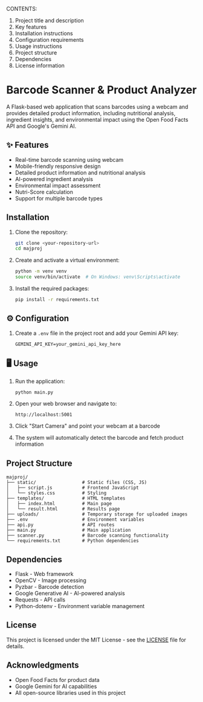 CONTENTS:

1. Project title and description
2. Key features
3. Installation instructions
4. Configuration requirements
5. Usage instructions
6. Project structure
7. Dependencies
8. License information

# Barcode Scanner & Product Analyzer

A Flask-based web application that scans barcodes using a webcam and provides detailed product information, including nutritional analysis, ingredient insights, and environmental impact using the Open Food Facts API and Google's Gemini AI.

## ✨ Features

- Real-time barcode scanning using webcam
- Mobile-friendly responsive design
- Detailed product information and nutritional analysis
- AI-powered ingredient analysis
- Environmental impact assessment
- Nutri-Score calculation
- Support for multiple barcode types

## Installation

1. Clone the repository:
   ```bash
   git clone <your-repository-url>
   cd majproj
   ```

2. Create and activate a virtual environment:
   ```bash
   python -m venv venv
   source venv/bin/activate  # On Windows: venv\Scripts\activate
   ```

3. Install the required packages:
   ```bash
   pip install -r requirements.txt
   ```

## ⚙️ Configuration

1. Create a `.env` file in the project root and add your Gemini API key:
   ```
   GEMINI_API_KEY=your_gemini_api_key_here
   ```

## 🖥️ Usage

1. Run the application:
   ```bash
   python main.py
   ```

2. Open your web browser and navigate to:
   ```
   http://localhost:5001
   ```

3. Click "Start Camera" and point your webcam at a barcode

4. The system will automatically detect the barcode and fetch product information

## Project Structure

```
majproj/
├── static/                 # Static files (CSS, JS)
│   ├── script.js           # Frontend JavaScript
│   └── styles.css          # Styling
├── templates/              # HTML templates
│   ├── index.html          # Main page
│   └── result.html         # Results page
├── uploads/                # Temporary storage for uploaded images
├── .env                    # Environment variables
├── api.py                  # API routes
├── main.py                 # Main application
├── scanner.py              # Barcode scanning functionality
└── requirements.txt        # Python dependencies
```

## Dependencies

- Flask - Web framework
- OpenCV - Image processing
- Pyzbar - Barcode detection
- Google Generative AI - AI-powered analysis
- Requests - API calls
- Python-dotenv - Environment variable management

## License

This project is licensed under the MIT License - see the [LICENSE](LICENSE) file for details.

## Acknowledgments

- Open Food Facts for product data
- Google Gemini for AI capabilities
- All open-source libraries used in this project
```